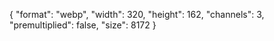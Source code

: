 {
  "format": "webp",
  "width": 320,
  "height": 162,
  "channels": 3,
  "premultiplied": false,
  "size": 8172
}